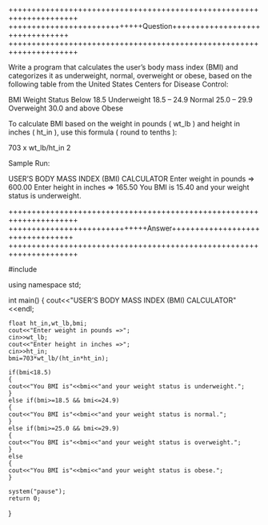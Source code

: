 +++++++++++++++++++++++++++++++++++++++++++++++++++++++++++++++++++++
+++++++++++++++++++++++++++++Question++++++++++++++++++++++++++++++++
+++++++++++++++++++++++++++++++++++++++++++++++++++++++++++++++++++++

Write a program that calculates the user’s body mass index (BMI) and categorizes it as
underweight, normal, overweight or obese, based on the following table from the United States
Centers for Disease Control:

BMI  Weight Status
Below 18.5 Underweight
18.5 – 24.9 Normal
25.0 – 29.9  Overweight
30.0 and above  Obese

To calculate BMI based on the weight in pounds ( wt_lb ) and height in inches ( ht_in ), use this
formula ( round to tenths ):

703 x wt_lb/ht_in 2

Sample Run:

USER’S BODY MASS INDEX (BMI) CALCULATOR
Enter weight in pounds => 600.00
Enter height in inches => 165.50
You BMI is 15.40 and your weight status is underweight.

+++++++++++++++++++++++++++++++++++++++++++++++++++++++++++++++++++++
++++++++++++++++++++++++++++++Answer+++++++++++++++++++++++++++++++++
+++++++++++++++++++++++++++++++++++++++++++++++++++++++++++++++++++++

#include<iostream>

using namespace std;

int main()
{
	cout<<"USER’S BODY MASS INDEX (BMI) CALCULATOR"<<endl;
	
	float ht_in,wt_lb,bmi;
	cout<<"Enter weight in pounds =>";
	cin>>wt_lb;
	cout<<"Enter height in inches =>";
	cin>>ht_in;
	bmi=703*wt_lb/(ht_in*ht_in);
	
	if(bmi<18.5)
	{
	cout<<"You BMI is"<<bmi<<"and your weight status is underweight.";
    }
	else if(bmi>=18.5 && bmi<=24.9)
	{
	cout<<"You BMI is"<<bmi<<"and your weight status is normal.";
	}
	else if(bmi>=25.0 && bmi<=29.9) 
	{
	cout<<"You BMI is"<<bmi<<"and your weight status is overweight.";
	}
	else
	{
	cout<<"You BMI is"<<bmi<<"and your weight status is obese.";
	}
	
	system("pause"); 
	return 0;
} 


